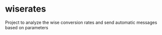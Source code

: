 # wiserates
Project to analyze the wise conversion rates and send automatic messages based on parameters
